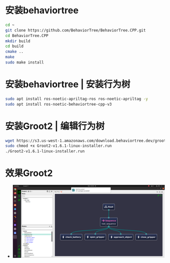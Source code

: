 # 安装behaviortree
```bash
cd ~
git clone https://github.com/BehaviorTree/BehaviorTree.CPP.git
cd BehaviorTree.CPP
mkdir build
cd build
cmake ..
make
sudo make install
```

# 安装behaviortree | 安装行为树
```bash
sudo apt install ros-noetic-apriltag-ros ros-noetic-apriltag -y
sudo apt install ros-noetic-behaviortree-cpp-v3
```

# 安装Groot2 | 编辑行为树
```bash
wget https://s3.us-west-1.amazonaws.com/download.behaviortree.dev/groot2_linux_installer/Groot2-v1.6.1-linux-installer.run
sudo chmod +x Groot2-v1.6.1-linux-installer.run
./Groot2-v1.6.1-linux-installer.run
```

# 效果Groot2 
* ![image.png](./IMG/image.png)